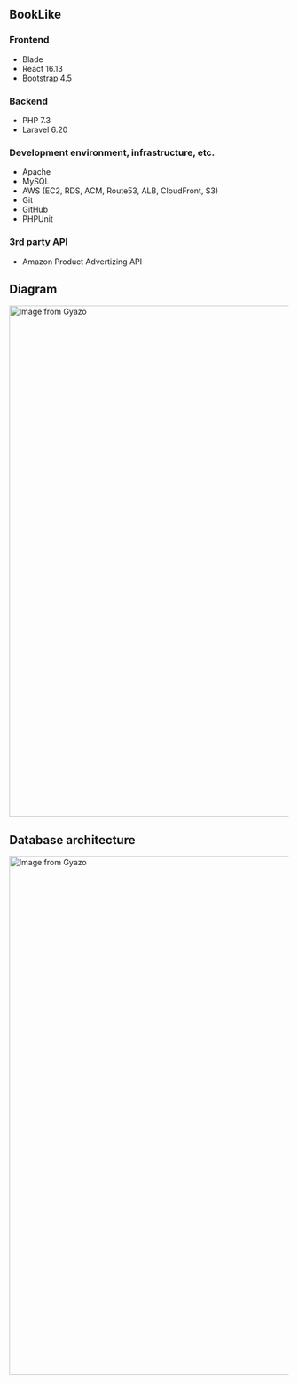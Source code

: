 ## BookLike

### Frontend

-   Blade
-   React 16.13
-   Bootstrap 4.5

### Backend

-   PHP 7.3
-   Laravel 6.20

### Development environment, infrastructure, etc.

-   Apache
-   MySQL
-   AWS (EC2, RDS, ACM, Route53, ALB, CloudFront, S3)
-   Git
-   GitHub
-   PHPUnit

### 3rd party API

-   Amazon Product Advertizing API

## Diagram

<a href="https://gyazo.com/811c351cd60543f6e965e23c92849cf7"><img src="https://i.gyazo.com/811c351cd60543f6e965e23c92849cf7.png" alt="Image from Gyazo" width="922"/></a>

## Database architecture

<a href="https://gyazo.com/045f627e5cb9fc582748ba1e63fc8d3e"><img src="https://i.gyazo.com/045f627e5cb9fc582748ba1e63fc8d3e.png" alt="Image from Gyazo" width="936"/></a>
